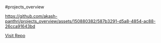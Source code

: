 #projects_overview

https://github.com/akash-panthri/projects_overview/assets/150880382/587b3291-d5a8-4854-ac88-26cca91643bd

<a href="[[url_link](https://github.com/akash-panthri/google_clone_nextjs_project)](https://github.com/akash-panthri/google_clone_nextjs_project)" target="_blank">Visit Repo</a>

